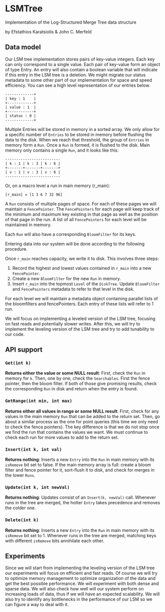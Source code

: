 # LSMTree
Implementation of the Log-Structured Merge Tree data structure

by Efstathios Karatsiolis & John C. Merfeld

## Data model

Our LSM tree implementation stores pairs of key-value integers. Each key can only correspond to a single value.
Each pair of key-value form an object of type Entry. An entry will also contain a boolean variable that will indicate if this entry in the LSM tree is a deletion. We might migrate our status metadata to some other part of our implementation for space and speed efficiency.
You can see a high level representation of our entries below.

```
-------------+
| key : 1    |
+------------+
| value : 1  |
+------------+
| status : 0 |
-------------+
```
Multiple Entries will be stored in memory in a sorted array. We only allow for a specific number of `Entries` to be stored in memory before flushing the data to the disk.
When we reach that threshold, the group of `Entries` in memory form a `Run`. Once a `Run` is formed, it is flushed to the disk.
Main memory only contains a single `Run`, and it looks like this:

```
-------------------------
| k : 1 | k : 3 | k : 6 |
+-------+-------+-------+
| v : 1 | v : 3 | v : 6 |
-------------------------
```
Or, on a macro level a run in main memory (r_main):

```
[r_main] = [1 3 6 7 32 96]
```

A `Run` consists of multiple pages of space. For each of these pages we will maintain a `FencePointer`.
The `FencePointers` for each page will keep track of the minimum and maximum key existing in that page as well as the position of that page in the run.
A list of all `FencePointers` for each level will be maintained in memory.

Each `Run` will also have a corresponding `BloomFilter` for its keys.

Entering data into our system will be done according to the following procedure.

Once `r_main` reaches capacity, we write it to disk. This involves three steps:

  1. Record the highest and lowest values contained in `r_main` into a new `FencePointer`.
  2. Create a new `BloomFilter` for the new `Run` in memory.
  3. Insert `r_main` into the topmost `Level` of the `DiskTree`. Update `BloomFilter` and `FencePointers` metadata to refer to that level in the disk.

For each level we will maintain a metadata object containing parallel lists of the bloomfilters and fencePointers. Each entry of these lists will refer to 1 run.

We will focus on implementing a leveled version of the LSM tree, focusing on fast reads and potentially slower writes. After this, we will try to implement the leveling version of the LSM tree and try to add tunability to our code.


## API support

### `Get(int k) `
**Returns either the value or some NULL result**: First, check the `Run` in memory for `k`. Then, one by one, check the `Searchables`. First the fence pointer, then the bloom filter. If both of those give promising results, check the corresponding `Run` in disk and return when the entry is found.

### `GetRange(int min, int max)`
**Returns either all values in range or some NULL result**: First, check for any values in the main memory `Run` that can be added to the return set. Then, go about a similar process as the one for point queries (this time we only need to check the fence pointers). The key difference is that we do not stop once we find the run that contains the values we want. We must continue to check each run for more values to add to the return set.

### `Insert(int k, int val)`
**Returns nothing**: Inserts a new `Entry` into the `Run` in main memory with its `isRemove` bit set to false. If the main memory array is full: create a bloom filter and fence pointer for it, sort-flush it to disk, and check for merges in the lower `Runs`.

### `Update(int k, int newVal)`
**Returns nothing**: Updates consist of an `Insert(k, newVal)` call. Whenever runs in the tree are merged, the hotter `Entry` takes precedence and removes the colder one.

### `Delete(int k)`
**Returns nothing**: Inserts a new `Entry` into the `Run` in main memory with its `isRemove` bit set to 1. Whenever runs in the tree are merged, matching keys with different `isRemove` bits annihilate each other.

## Experiments
Since we will start from implementing the leveling version of the LSM tree our experiments will focus on efficient and fast reads.
Of course we will try to optimize memory management to optimize organization of the data and get the best possible performance.
We will experiment with both dense and sparse data.
We will also check how well will our system perform on increasing loads of data, thus if we will have an expected scalability.
We will also try to identify any bottlenecks in the performance of our LSM so we can figure a way to deal with it.